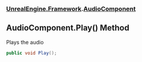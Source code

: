 ### [UnrealEngine.Framework](UnrealEngine_Framework.md 'UnrealEngine.Framework').[AudioComponent](AudioComponent.md 'UnrealEngine.Framework.AudioComponent')
## AudioComponent.Play() Method
Plays the audio  
```csharp
public void Play();
```
